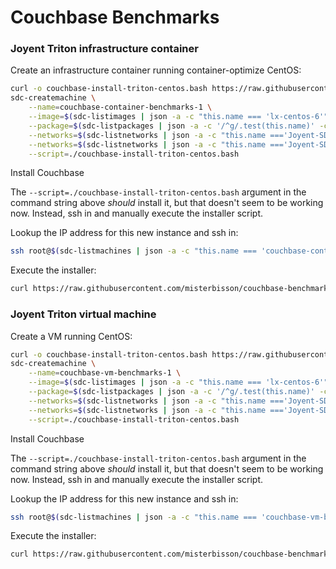 # Couchbase Benchmarks

### Joyent Triton infrastructure container

Create an infrastructure container running container-optimize CentOS:

```bash
curl -o couchbase-install-triton-centos.bash https://raw.githubusercontent.com/misterbisson/couchbase-benchmark/master/bin/install-triton-centos.bash
sdc-createmachine \
    --name=couchbase-container-benchmarks-1 \
    --image=$(sdc-listimages | json -a -c "this.name === 'lx-centos-6'" id) \
    --package=$(sdc-listpackages | json -a -c '/^g/.test(this.name)' -c '/[^(kvm)]$/.test(this.name)' -c "this.memory === 4096" id) \
    --networks=$(sdc-listnetworks | json -a -c "this.name ==='Joyent-SDC-Private'" id) \
    --networks=$(sdc-listnetworks | json -a -c "this.name ==='Joyent-SDC-Public'" id) \
    --script=./couchbase-install-triton-centos.bash
```

Install Couchbase

The `--script=./couchbase-install-triton-centos.bash` argument in the command string above _should_ install it, but that doesn't seem to be working now. Instead, ssh in and manually execute the installer script.

Lookup the IP address for this new instance and ssh in:

```bash
ssh root@$(sdc-listmachines | json -a -c "this.name === 'couchbase-container-benchmarks-1'" ips.1)
```

Execute the installer:

```bash
curl https://raw.githubusercontent.com/misterbisson/couchbase-benchmark/master/bin/install-triton-centos.bash | bash
```

### Joyent Triton virtual machine

Create a VM running CentOS:

```bash
curl -o couchbase-install-triton-centos.bash https://raw.githubusercontent.com/misterbisson/couchbase-benchmark/master/bin/install-triton-centos.bash
sdc-createmachine \
    --name=couchbase-vm-benchmarks-1 \
    --image=$(sdc-listimages | json -a -c "this.name === 'lx-centos-6'" id) \
    --package=$(sdc-listpackages | json -a -c '/^g/.test(this.name)' -c '/(kvm)$/.test(this.name)' -c "this.memory === 4096" id) \
    --networks=$(sdc-listnetworks | json -a -c "this.name ==='Joyent-SDC-Private'" id) \
    --networks=$(sdc-listnetworks | json -a -c "this.name ==='Joyent-SDC-Public'" id) \
    --script=./couchbase-install-triton-centos.bash
```

Install Couchbase

The `--script=./couchbase-install-triton-centos.bash` argument in the command string above _should_ install it, but that doesn't seem to be working now. Instead, ssh in and manually execute the installer script.

Lookup the IP address for this new instance and ssh in:

```bash
ssh root@$(sdc-listmachines | json -a -c "this.name === 'couchbase-vm-benchmarks-1'" ips.1)
```

Execute the installer:

```bash
curl https://raw.githubusercontent.com/misterbisson/couchbase-benchmark/master/bin/install-triton-centos.bash | bash
```
